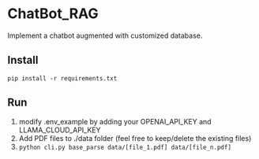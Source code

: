 # ChatBot_RAG
Implement a chatbot augmented with customized database.

## Install

```pip install -r requirements.txt```

## Run

1. modify .env_example by adding your OPENAI_API_KEY and LLAMA_CLOUD_API_KEY
2. Add PDF files to ./data folder (feel free to keep/delete the existing files)
3. ```python cli.py base_parse data/[file_1.pdf] data/[file_n.pdf]```